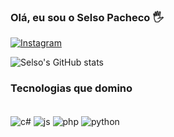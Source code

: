 ### Olá, eu sou o Selso Pacheco 🖐️

[![Instagram](https://img.shields.io/badge/Instagram-E4405F?style=for-the-badge&logo=instagram&logoColor=white)](https://www.instagram.com/pachecoselso/)

![Selso's GitHub stats](https://github-readme-stats.vercel.app/api?username=selsopacheco&show_icons=true&theme=transparent)

### Tecnologias que domino

<div style="display: inline_block"><br/>
<img align="center" alt ="c#" src= "https://img.shields.io/badge/C%23-239120?style=for-the-badge&logo=c-sharp&logoColor=white"/>
<img align="center" alt ="js" src= "https://img.shields.io/badge/JavaScript-F7DF1E?style=for-the-badge&logo=javascript&logoColor=black"/>
<img align="center" alt ="php" src= "https://img.shields.io/badge/PHP-777BB4?style=for-the-badge&logo=php&logoColor=white"/>
<img align="center" alt ="python" src= "https://img.shields.io/badge/Python-14354C?style=for-the-badge&logo=python&logoColor=white"/>
</div>
